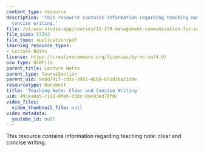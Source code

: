 ```yaml
---
content_type: resource
description: 'This resource contains information regarding teaching note: clear and
  concise writing.'
file: /ol-ocw-studio-app/courses/15-279-management-communication-for-undergraduates-fall-2012/491ea0a5c1160febd38c89c03ed78f0c_MIT15_279F12_clrCncsWrtng.pdf
file_size: 57343
file_type: application/pdf
learning_resource_types:
- Lecture Notes
license: https://creativecommons.org/licenses/by-nc-sa/4.0/
ocw_type: OCWFile
parent_title: Lecture Notes
parent_type: CourseSection
parent_uid: 9e0d741f-c93c-3951-4668-671d38a21d9e
resourcetype: Document
title: 'Teaching Note: Clear and Concise Writing'
uid: 491ea0a5-c116-0feb-d38c-89c03ed78f0c
video_files:
  video_thumbnail_file: null
video_metadata:
  youtube_id: null
---
```

This resource contains information regarding teaching note: clear and concise writing.